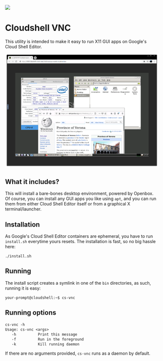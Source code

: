 [<img src="https://img.shields.io/badge/Google%20Cloud%20Shell-Clone-5391FE?style=for-the-badge&logo=gnu-bash&logoColor=white">](https://ssh.cloud.google.com/cloudshell/editor?cloudshell_git_repo=https://github.com/oktvn/cs-vnc.git&shellonly=true)


Cloudshell VNC
===

This utility is intended to make it easy to run X11 GUI apps on Google's Cloud Shell Editor. 

![Screenshot](misc/screenshot.png)

What it includes?
------------
This will install a bare-bones desktop environment, powered by Openbox. Of course, you can install any GUI apps you like using `apt`, and you can run them from either Cloud Shell Editor itself or from a graphical X terminal/launcher.

Installation
------------
As Google's Cloud Shell Editor containers are ephemeral, you have to run `install.sh` everytime yours resets. The installation is fast, so no big hassle here: 

    ./install.sh

Running
-------
The install script creates a symlink in one of the `bin` directories, as such, running it is easy:

    your-prompt@cloudshell:~$ cs-vnc
    
Running options
-------
    cs-vnc -h
    Usage: cs-vnc <args>
       -h          Print this message
       -f          Run in the foreground
       -k          Kill running daemon

If there are no arguments provided, `cs-vnc` runs as a daemon by default.
